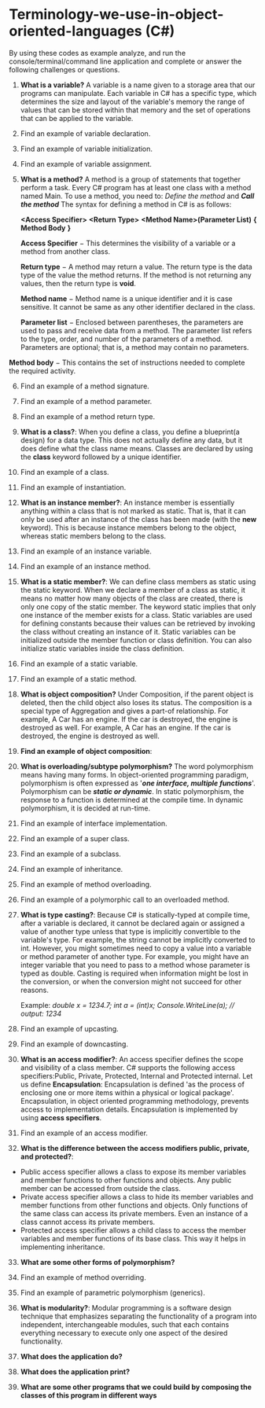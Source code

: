 # Terminology-we-use-in-object-oriented-languages (C#)
By using these codes as example analyze, and run the console/terminal/command line application and complete or answer the following challenges or questions.

1. **What is a variable?** A variable is a name given to a storage area that our programs can manipulate. Each variable in C# has a specific type, which determines the size and layout of the variable's memory the range of values that can be stored within that memory and the set of operations that can be applied to the variable.

2. Find an example of variable declaration.
3. Find an example of variable initialization.
4. Find an example of variable assignment.

5. **What is a method?** A method is a group of statements that together perform a task. Every C# program has at least one class with a method named Main. 
 To use a method, you need to: _Define the method_ and ****_Call the method_****
 The syntax for defining a method in C# is as follows: 
 
    **<****Access Specifier****>** **<****Return Type****>** **<****Method Name****>(****Parameter List****)**
    **{**
   **Method Body**
    **}**
 
   **Access Specifier** − This determines the visibility of a variable or a method from another class.

   **Return type** − A method may return a value. The return type is the data type of the value the method returns. If the method is not returning any values, then  the     return type is **void**.

   **Method name** − Method name is a unique identifier and it is case sensitive. It cannot be same as any other identifier declared in the class.

   **Parameter list** − Enclosed between parentheses, the parameters are used to pass and receive data from a method. The parameter list refers to the type, order, and     number of the parameters of a method. Parameters are optional; that is, a method may contain no parameters.

  **Method body** − This contains the set of instructions needed to complete the required activity.

6. Find an example of a method signature.
7. Find an example of a method parameter.
8. Find an example of a method return type.

9. **What is a class?**: When you define a class, you define a blueprint(a design) for a data type. This does not actually define any data, but it does define what the class name means. Classes are declared by using the **class** keyword followed by a unique identifier.

10. Find an example of a class.
11. Find an example of instantiation.

12. **What is an instance member?**: An instance member is essentially anything within a class that is not marked as static. That is, that it can only be used after an instance of the class has been made (with the **new** keyword). This is because instance members belong to the object, whereas static members belong to the class.

13. Find an example of an instance variable.
14. Find an example of an instance method.

15. **What is a static member?**: We can define class members as static using the static keyword. When we declare a member of a class as static, it means no matter how many objects of the class are created, there is only one copy of the static member.
The keyword static implies that only one instance of the member exists for a class. Static variables are used for defining constants because their values can be retrieved by invoking the class without creating an instance of it. Static variables can be initialized outside the member function or class definition. You can also initialize static variables inside the class definition.

16. Find an example of a static variable.
17. Find an example of a static method.

18. **What is object composition?** Under Composition, if the parent object is deleted, then the child object also loses its status. The composition is a special type of Aggregation and gives a part-of relationship. For example, A Car has an engine. If the car is destroyed, the engine is destroyed as well. For example, A Car has an engine. If the car is destroyed, the engine is destroyed as well.

19. **Find an example of object composition**: 

20. **What is overloading/subtype polymorphism?**
The word polymorphism means having many forms. In object-oriented programming paradigm, polymorphism is often expressed as '**_one interface, multiple functions_**'. 
Polymorphism can be _**static _or_ dynamic**_. In static polymorphism, the response to a function is determined at the compile time. In dynamic polymorphism, it is decided at run-time.

21. Find an example of interface implementation.
22. Find an example of a super class.
23. Find an example of a subclass.
24. Find an example of inheritance.
25. Find an example of method overloading.
26. Find an example of a polymorphic call to an overloaded method.

27. **What is type casting?**: Because C# is statically-typed at compile time, after a variable is declared, it cannot be declared again or assigned a value of another type unless that type is implicitly convertible to the variable's type. For example, the string cannot be implicitly converted to int. However, you might sometimes need to copy a value into a variable or method parameter of another type. For example, you might have an integer variable that you need to pass to a method whose parameter is typed as double. Casting is required when information might be lost in the conversion, or when the conversion might not succeed for other reasons.

     Example: _double x = 1234.7;
            int a = (int)x;
            Console.WriteLine(a);   // output: 1234_

28. Find an example of upcasting.
29. Find an example of downcasting.

30. **What is an access modifier?**: An access specifier defines the scope and visibility of a class member. C# supports the following access specifiers:Public,      Private, Protected, Internal and Protected internal.
  Let us define **Encapsulation**: Encapsulation is defined 'as the process of enclosing one or more items within a physical or logical package'. Encapsulation, in    object oriented programming methodology, prevents access to implementation details. Encapsulation is implemented by using **access specifiers**.

31. Find an example of an access modifier.

32. **What is the difference between the access modifiers public, private,
and protected?**: 
   - Public access specifier allows a class to expose its member variables and member functions to other functions and objects. Any public member can be accessed from  outside the class.
   - Private access specifier allows a class to hide its member variables and member functions from other functions and objects. Only functions of the same class can access its private members. Even an instance of a class cannot access its private members.
   - Protected access specifier allows a child class to access the member variables and member functions of its base class. This way it helps in implementing inheritance.
    

33. **What are some other forms of polymorphism?**

34. Find an example of method overriding.
35. Find an example of parametric polymorphism (generics).

36. **What is modularity?**: Modular programming is a software design technique that emphasizes separating the functionality of a program into independent, interchangeable modules, such that each contains everything necessary to execute only one aspect of the desired functionality.

37. **What does the application do?**

38. **What does the application print?**

39. **What are some other programs that we could build by composing the
classes of this program in different ways**
